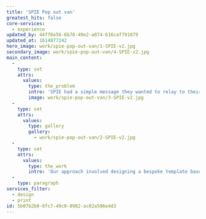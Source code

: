```yaml
---
title: 'SPIE Pop out van'
greatest_hits: false
core-services:
  - experience
updated_by: 44ff6e56-6b78-49e2-a074-616caf791879
updated_at: 1614877242
hero_image: work/spie-pop-out-van/1-SPIE-v2.jpg
secondary_image: work/spie-pop-out-van/4-SPIE-v2.jpg
main_content:
  -
    type: set
    attrs:
      values:
        type: the_problem
        intro: 'SPIE had a simple message they wanted to relay to their customers, and they wanted it to be unforgettable. So we needed something that would remain on people’s desks, forever on the mind, and something that people just couldn’t ignore.'
        image: work/spie-pop-out-van/3-SPIE-v2.jpg
  -
    type: set
    attrs:
      values:
        type: gallery
        gallery:
          - work/spie-pop-out-van/2-SPIE-v2.jpg
  -
    type: set
    attrs:
      values:
        type: the_work
        intro: 'Our approach involved designing a bespoke template based on their fleet of vans, to be popped out and built effortlessly into a fun 3D reminder that you can’t help but love – everyone’s inner child will come out to play when one of these lands on their desk. We’ve definitely still got ours.'
  -
    type: paragraph
services_filter:
  - design
  - print
id: 5b07b2b0-8fc7-49c0-8982-ac02a586e4d3
---
```

